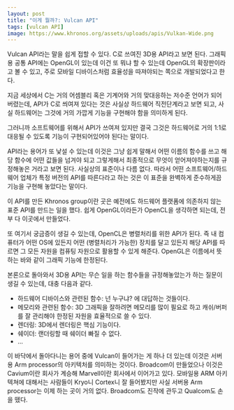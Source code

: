 ```yaml
---
layout: post
title: "이게 뭘까?: Vulcan API"
tags: [vulcan API]
image: https://www.khronos.org/assets/uploads/apis/Vulkan-Wide.png
---
```


Vulcan API라는 말을 쉽게 접할 수 있다. C로 쓰여진 3D용 API라고 보면 된다. 그래픽용 공통 API에는 OpenGL이 있는데 이건 또 뭐냐 할 수 있는데 OpenGL의 확장판이라고 볼 수 있고, 주로 모바일 디바이스처럼 효율성을 따져야되는 쪽으로 개발되었다고 한다. 

지금 세상에서 C는 거의 어셈블리 혹은 기계어와 거의 맞대응하는 저수준 언어가 되어버렸는데, API가 C로 씌여져 있다는 것은 사실상 하드웨어 직전단계라고 보면 되고, 사실 하드웨어는 그것에 거의 가깝게 기능을 구현해야 함을 의미하게 된다. 

그러니까 소프트웨어를 위해서 API가 쓰여져 있지만 결국 그것은 하드웨어로 거의 1:1로 대응될 수 있도록 기능이 구현되어있어야 된다는 말이다. 

API라는 용어가 또 낯설 수 있는데 이것은 그냥 쉽게 말해서 어떤 이름의 함수를 쓰고 해당 함수에 어떤 값들을 넘겨야 되고 그렇게해서 최종적으로 무엇이 얻어져야하는지를 규정해놓은 거라고 보면 된다. 사실상의 표준이나 다름 없다. 따라서 어떤 소프트웨어/하드웨어 업체가 특정 버전의 API를 따른다라고 하는 것은 이 표준을 완벽하게 준수하게끔 기능을 구현해 놓았다는 말이다. 

이 API를 만든 Khronos group이란 곳은 예전에도 하드웨어 플랫폼에 의존하지 않는 표준 API를 만드는 일을 했다. 쉽게 OpenGL이라든가 OpenCL을 생각하면 되는데, 전부 다 이곳에서 만들었다. 

또 여기서 궁금증이 생길 수 있는데, OpenCL은 병렬처리를 위한 API가 된다. 즉 내 컴퓨터가 어떤 OS에 있든지 어떤 (병렬처리가 가능한) 장치를 달고 있든지 해당 API를 따르면 그 모든 자원을 컴퓨팅 자원으로 활용할 수 있게 해준다. OpenGL은 이름에서 뜻하는 바와 같이 그래픽 기능에 한정된다.

본론으로 돌아와서 3D용 API는 무슨 일을 하는 함수들을 규정해놓았는가 하는 질문이 생길 수 있는데, 대충 다음과 같다.

- 하드웨어 디바이스와 관련된 함수: 넌 누구냐? 에 대답하는 것들이다.
- 메모리와 관련된 함수: 3D 그래픽을 잘하려면 메모리를 많이 필요로 하고 캐쉬/버퍼를 잘 관리해야 한정된 자원을 효율적으로 쓸 수 있다.
- 렌더링: 3D에서 렌더링은 핵심 기능이다.
- 쉐이더: 랜더링할 때 쉐이더 빠질 수 없다.
- ...
  

이 바닥에서 돌아다니는 용어 중에 Vulcan이 들어가는 게 하나 더 있는데 이것은 서버용 Arm processor의 아키텍처를 의미하는 것이다. Broadcom이 만들었으나 이것은 Cavium이란 회사가 계승해 Marvell이란 회사에서 이어가고 있다. 모바일용 ARM 아키텍쳐에 대해서는 사람들이 Kryo니 Cortex니 잘 들어봤지만 사실 서버용 Arm processor는 이제 하는 곳이 거의 없다. Broadcom도 진작에 관두고 Qualcom도 손을 뗐다. 